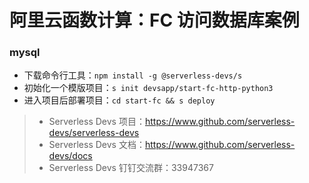 # 阿里云函数计算：FC 访问数据库案例

### mysql

- 下载命令行工具：`npm install -g @serverless-devs/s`
- 初始化一个模版项目：`s init devsapp/start-fc-http-python3`
- 进入项目后部署项目：`cd start-fc && s deploy`

> - Serverless Devs 项目：https://www.github.com/serverless-devs/serverless-devs
> - Serverless Devs 文档：https://www.github.com/serverless-devs/docs
> - Serverless Devs 钉钉交流群：33947367
